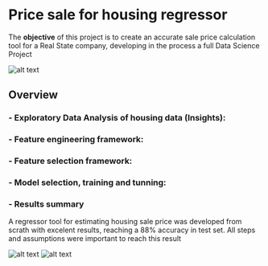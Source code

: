 
# Price sale for housing regressor

The **objective** of this project is to create an accurate sale price calculation tool for a Real State company, developing in the process a full Data Science Project

![alt text](https://www.investopedia.com/thmb/FsaVFaKYsbEVzCG1lrQ-MpwdUGY=/425x282/filters:fill(auto,1)/housecalculator-56a7dc723df78cf7729a0745.jpg)

## Overview
### - Exploratory Data Analysis of housing data (Insights):
### - Feature engineering framework:
### - Feature selection framework:
### - Model selection, training and tunning:
### - Results summary

A regressor tool for estimating housing sale price was developed from scrath with excelent results, reaching a 88% accuracy in test set. All steps and assumptions were important to reach this result

![alt text](https://cdn.discordapp.com/attachments/1007513651705561101/1007513720576016424/Captura_de_Pantalla_2022-08-11_a_las_23.55.46.png)
![alt text](https://media.discordapp.net/attachments/1007513651705561101/1007513720907374642/Captura_de_Pantalla_2022-08-11_a_las_23.55.52.png)

